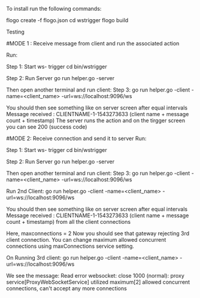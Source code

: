To install run the following commands:

flogo create -f flogo.json
cd wstrigger
flogo build


Testing

#MODE 1 : Receive message from client and run the associated action

Run:

Step 1: Start ws- trigger
cd bin/wstrigger

Step 2: Run Server
go run helper.go -server

Then open another terminal and run client:
Step 3:
go run helper.go -client -name=<client_name> -url=ws://localhost:9096/ws


You should then see something like on server screen after equal intervals
Message received : CLIENTNAME-1-1543273633 (client name + message count + timestamp)
The server runs the action and on the tirgger screen you can see 200 (success code)


#MODE 2: Receive connection and send it to server
Run:

Step 1: Start ws- trigger
cd bin/wstrigger

Step 2: Run Server
go run helper.go -server

Then open another terminal and run client:
Step 3:
go run helper.go -client -name=<client_name> -url=ws://localhost:9096/ws

Run 2nd Client:
go run helper.go -client -name=<client_name> -url=ws://localhost:9096/ws

You should then see something like on server screen after equal intervals
Message received : CLIENTNAME-1-1543273633 (client name + message count + timestamp) from all the client connections

Here, maxconnections = 2
Now you should see that gateway rejecting 3rd client connection.
You can change maximum allowed concurrent connections using maxConnections service setting.

On Running 3rd client:
go run helper.go -client -name=<client_name> -url=ws://localhost:9096/ws

We see the message:
Read error websocket: close 1000 (normal): proxy service[ProxyWebSocketService] utilized maximum[2]
allowed concurrent connections, can't accept any more connections